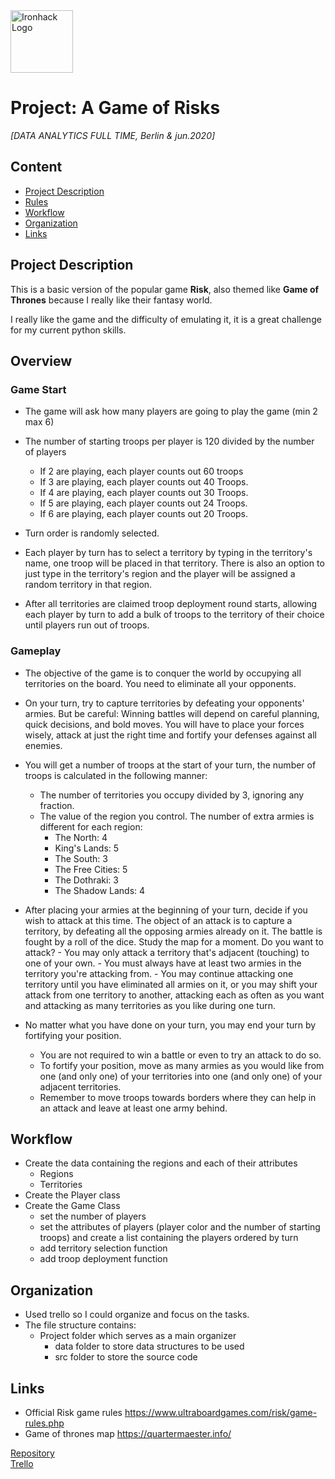 <img src="https://bit.ly/2VnXWr2" alt="Ironhack Logo" width="100"/>

# Project: A Game of Risks

_[DATA ANALYTICS FULL TIME, Berlin & jun.2020]_

## Content

- [Project Description](#project-description)
- [Rules](#rules)
- [Workflow](#workflow)
- [Organization](#organization)
- [Links](#links)

## Project Description

This is a basic version of the popular game **Risk**, also themed like **Game of Thrones** because I really like their fantasy world.

I really like the game and the difficulty of emulating it, it is a great challenge for my current python skills.

## Overview

### Game Start

- The game will ask how many players are going to play the game (min 2 max 6)
- The number of starting troops per player is 120 divided by the number of players

  - If 2 are playing, each player counts out 60 troops
  - If 3 are playing, each player counts out 40 Troops.
  - If 4 are playing, each player counts out 30 Troops.
  - If 5 are playing, each player counts out 24 Troops.
  - If 6 are playing, each player counts out 20 Troops.

- Turn order is randomly selected.

- Each player by turn has to select a territory by typing in the territory's name, one troop will be placed in that territory.
  There is also an option to just type in the territory's region and the player will be assigned a random territory in that region.

- After all territories are claimed troop deployment round starts, allowing each player by turn to add a bulk of troops to the territory
  of their choice until players run out of troops.

### Gameplay

- The objective of the game is to conquer the world by occupying all territories on the board. You need to eliminate all your opponents.

- On your turn, try to capture territories by defeating your opponents' armies. But be careful: Winning battles will depend on careful planning, quick decisions, and bold moves.
  You will have to place your forces wisely, attack at just the right time and fortify your defenses against all enemies.

- You will get a number of troops at the start of your turn, the number of troops is calculated in the following manner:

  - The number of territories you occupy divided by 3, ignoring any fraction.
  - The value of the region you control. The number of extra armies is different for each region:
    - The North: 4
    - King's Lands: 5
    - The South: 3
    - The Free Cities: 5
    - The Dothraki: 3
    - The Shadow Lands: 4

- After placing your armies at the beginning of your turn, decide if you wish to attack at this time. The object of an attack is to capture a territory,
  by defeating all the opposing armies already on it. The battle is fought by a roll of the dice. Study the map for a moment. Do you want to attack? - You may only attack a territory that's adjacent (touching) to one of your own. - You must always have at least two armies in the territory you're attacking from. - You may continue attacking one territory until you have eliminated all armies on it, or you may shift your attack from one territory to another,
  attacking each as often as you want and attacking as many territories as you like during one turn.

- No matter what you have done on your turn, you may end your turn by fortifying your position.
  - You are not required to win a battle or even to try an attack to do so.
  - To fortify your position, move as many armies as you would like from one (and only one) of your territories
    into one (and only one) of your adjacent territories.
  - Remember to move troops towards borders where they can help in an attack and leave at least one army behind.

## Workflow

- Create the data containing the regions and each of their attributes
  - Regions
  - Territories
- Create the Player class
- Create the Game Class
  - set the number of players
  - set the attributes of players (player color and the number of starting troops)
    and create a list containing the players ordered by turn
  - add territory selection function
  - add troop deployment function

## Organization

- Used trello so I could organize and focus on the tasks.
- The file structure contains:
  - Project folder which serves as a main organizer
    - data folder to store data structures to be used
    - src folder to store the source code

## Links

- Official Risk game rules https://www.ultraboardgames.com/risk/game-rules.php
- Game of thrones map https://quartermaester.info/

[Repository](https://github.com/)  
[Trello](https://trello.com/en)
